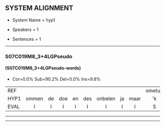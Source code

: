 
## SYSTEM ALIGNMENT

- System Name = hyp1

- Speakers = 1

- Sentences = 1

---

### S07C019M8_3+4LGPseudo

#### (S07C019M8_3+4LGPseudo-words)

- Cor=0.0%	Sub=90.2%	Del=0.0%	Ins=9.8%

|  |  |  |  |  |  |  |  |  |  |  |  |  |  |  |  |  |  |  |  |  |  |  |  |  |  |  |  |  |  |  |  |  |  |  |  |  |  |  |  |  |  |  |  |  |  |  |  |  |  |  |  |  |  |  |  |  |  |  |  |  |  |  |  |  |  |  |  |  |  |  |  |  |  |  |  |  |  |  |  |  |  |  |
|:--- |:---:|:---:|:---:|:---:|:---:|:---:|:---:|:---:|:---:|:---:|:---:|:---:|:---:|:---:|:---:|:---:|:---:|:---:|:---:|:---:|:---:|:---:|:---:|:---:|:---:|:---:|:---:|:---:|:---:|:---:|:---:|:---:|:---:|:---:|:---:|:---:|:---:|:---:|:---:|:---:|:---:|:---:|:---:|:---:|:---:|:---:|:---:|:---:|:---:|:---:|:---:|:---:|:---:|:---:|:---:|:---:|:---:|:---:|:---:|:---:|:---:|:---:|:---:|:---:|:---:|:---:|:---:|:---:|:---:|:---:|:---:|:---:|:---:|:---:|:---:|:---:|:---:|:---:|:---:|:---:|:---:|:---:|
| REF |  |  |  |  |  |  |  |  | ometuif | * | * | oonwijlen | * | *x | * | * | * | * | * | * | * | deuveltek | juitonie | gevijdel | * | * | * | * | * | * | * | * | * | * | * | * | nappegreeuw | * | * | * | * | * | * | * | * | verwarig | ooiebiekje | * | * | jalekrewen | smoralij | * | * | * | * | * | * | toineetlijgen | meitsegrok | kantelogsten | * | * | choporatie | * | *x | * | * | * | * | * | * | blottenduuf | girdofhaalder | * | * | * | * | poentalschouden | havedil | verbrakkertje | gerauwejaak | hapeneren |
| HYP1 | ommen | de | doe | en | des | onbelen | ja | maar | 'k | degn | ja | ten | uh | niet | reti | sso | stunibas | devetrek | jato | gevedd | cida | sdikte | e | i | rinae | e | mande | run | schilen | danpen | uh | alle | dikruu | k | ete | in | e | f | h | i | ja | i | e | gen | sommaar | le | verkeer | eracht | vert | in | eenkam | ao | tnee | i | mienok | kantel | lute | od | sho | t | zenea | o | en | a | o | du | gid | de | de | mut | voe | dan | uh | shodun | uh | vunti | e | ba | uh | ta | sak | enrn |
| EVAL | I | I | I | I | I | I | I | I | S | S | S | S | S | S | S | S | S | S | S | S | S | S | S | S | S | S | S | S | S | S | S | S | S | S | S | S | S | S | S | S | S | S | S | S | S | S | S | S | S | S | S | S | S | S | S | S | S | S | S | S | S | S | S | S | S | S | S | S | S | S | S | S | S | S | S | S | S | S | S | S | S | S |
---

---
